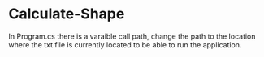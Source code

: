 # Calculate-Shape
In Program.cs there is a varaible call path, change the path to the location where the txt file is currently located to be able to run the application.
